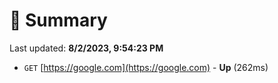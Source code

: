 # 📖 Summary
Last updated: **8/2/2023, 9:54:23 PM**

- `GET` [https://google.com](https://google.com) - **Up** (262ms)

